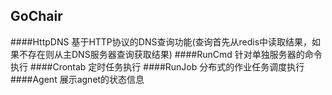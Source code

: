 ## GoChair
####HttpDNS
基于HTTP协议的DNS查询功能(查询首先从redis中读取结果，如果不存在则从主DNS服务器查询获取结果)
####RunCmd
针对单独服务器的命令执行
####Crontab
定时任务执行
####RunJob
分布式的作业任务调度执行
####Agent
展示agnet的状态信息
